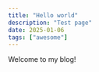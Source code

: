 ```yaml
---
title: "Hello world"
description: "Test page"
date: 2025-01-06
tags: ["awesome"]
---
```


Welcome to my blog!
